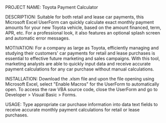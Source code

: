 PROJECT NAME: Toyota Payment Calculator

DESCRIPTION: Suitable for both retail and lease car payments, this Microsoft Excel UserForm can quickly calculate exact monthly
  payment amounts for your new Toyota vehicle, based on the amount financed, term, APR, etc. For a professional look, it also 
  features an optional splash screen and automatic error messages.
  
MOTIVATION: For a company as large as Toyota, efficiently managing and studying their customers' car payments for retail and lease purchases is essential to effective future marketing and sales campaigns. With this tool, marketing analysts are able
to quickly input data and receive accurate payment calculations for any car purchase without manual calculations.
  
INSTALLATION: Download the .xlsm file and upon the file opening using Microsoft Excel, select "Enable Macros" for the UserForm to automatically open. To access the raw VBA source code, close the UserForm and go to Developer > Visual Basic > Forms.
  
USAGE: Type appropriate car purchase information into data text fields to receive accurate monthly payment calculations for retail or lease purchases.
